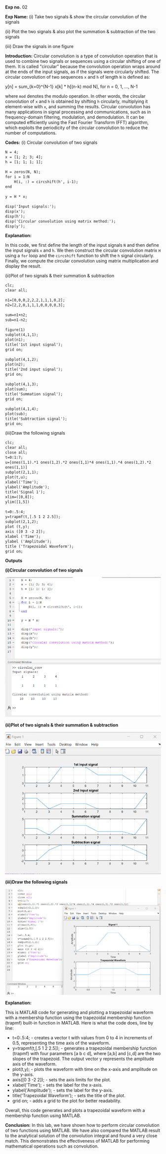 **Exp no.** 02

**Exp Name:** (i) Take two signals & show the circular convolution of the signals

(ii) Plot the two signals & also plot the summation & subtraction of the two signals

(iii) Draw the signals in one figure

**Introduction:**
 Circular convolution is a type of convolution operation that is used to combine two signals or sequences using a circular shifting of one of them. It is called "circular" because the convolution operation wraps around at the ends of the input signals, as if the signals were circularly shifted. The circular convolution of two sequences `x` and `h` of length `N` is defined as:

y[n] = sum_{k=0}^{N-1} x[k] * h[(n-k) mod N], for n = 0, 1, ..., N-1

where `mod` denotes the modulo operation.
In other words, the circular convolution of `x` and `h` is obtained by shifting `h` circularly, multiplying it element-wise with `x`, and summing the results. Circular convolution has many applications in signal processing and communications, such as in frequency-domain filtering, modulation, and demodulation. It can be computed efficiently using the Fast Fourier Transform (FFT) algorithm, which exploits the periodicity of the circular convolution to reduce the number of computations.


**Codes:**
(i) Circular convolution of two signals

```
N = 4;
x = [1; 2; 3; 4];
h = [1; 1; 1; 1];

H = zeros(N, N);
for i = 1:N
    H(i, :) = circshift(h', i-1);
end

y = H * x;

disp('Input signals:');
disp(x');
disp(h');
disp('Circular convolution using matrix method:');
disp(y');

```

**Explanation:**

 In this code, we first define the length of the input signals `N` and then define the input signals `x` and `h`. We then construct the circular convolution matrix `H` using a `for` loop and the `circshift` function to shift the `h` signal circularly. Finally, we compute the circular convolution using matrix multiplication and display the result.

(ii)Plot of two signals & their summation & subtraction
```
clc;
clear all;

n1=[0,0,0,2,2,2,1,1,1,0,2];
n2=[2,2,0,1,1,1,0,0,0,0,3];

sum=n1+n2;
sub=n1-n2;

figure(1)
subplot(4,1,1);
plot(n1);
title('1st input signal');
grid on;

subplot(4,1,2);
plot(n2);
title('2nd input signal');
grid on;

subplot(4,1,3);
plot(sum);
title('Summation signal');
grid on;

subplot(4,1,4);
plot(sub);
title('Subtraction signal');
grid on;

```

(iii)Draw the following signals
```
clc;
clear all;
close all;
t=0:1:7;
u=[ones(1,1).*1 ones(1,2).*2 ones(1,1)*4 ones(1,1).*4 ones(1,2).*2 ones(1,1)]
subplot(2,1,1);
plot(t,u);
xlabel('Time');
ylabel('Amplitude');
title('Signal 1');
xlim=([0,8]);
ylim([1,5])

t=0:.5:4;
y=trapmf(t,[.5 1 2 2.5]);
subplot(2,1,2);
plot (t,y);
axis ([0 3 -2 2]);
xlabel ('Time');
ylabel ('Amplitude');
title ('Trapezoidal Waveform');
grid on;  

```
**Outputs**

**(i)Circular convolution of two signals**

<img src= "./circular.PNG">

**(ii)Plot of two signals & their summation & subtraction**

<img src= "./sum.PNG">

**(iii)Draw the following signals**

<img src= "./twosignal.PNG">



**Explanation:**

This is MATLAB code for generating and plotting a trapezoidal waveform with a membership function using the trapezoidal membership function (trapmf) built-in function in MATLAB.
Here is what the code does, line by line:
- t=0:.5:4; - creates a vector t with values from 0 to 4 in increments of 0.5, representing the time axis of the waveform.
- y=trapmf(t,[.5 1 2 2.5]); - generates a trapezoidal membership function (trapmf) with four parameters [a b c d], where [a,b] and [c,d] are the two slopes of the trapezoid. The output vector y represents the amplitude axis of the waveform.
- plot(t,y); - plots the waveform with time on the x-axis and amplitude on the y-axis.
- axis([0 3 -2 2]); - sets the axis limits for the plot.
- xlabel('Time'); - sets the label for the x-axis.
- ylabel('Amplitude'); - sets the label for the y-axis.
- title('Trapezoidal Waveform'); - sets the title of the plot.
- grid on; - adds a grid to the plot for better readability.

Overall, this code generates and plots a trapezoidal waveform with a membership function using MATLAB.

**Conclusion:**
In this lab, we have shown how to perform circular convolution of two functions using MATLAB. We have also compared the MATLAB result to the analytical solution of the convolution integral and found a very close match. This demonstrates the effectiveness of MATLAB for performing mathematical operations such as convolution.




